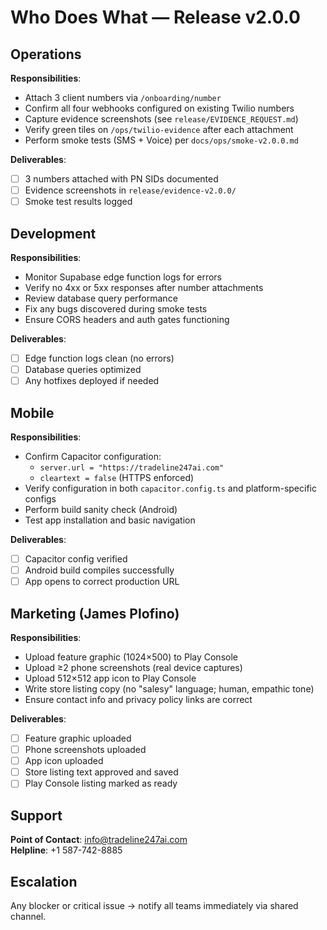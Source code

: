 # Who Does What — Release v2.0.0

## Operations

**Responsibilities**:
- Attach 3 client numbers via `/onboarding/number`
- Confirm all four webhooks configured on existing Twilio numbers
- Capture evidence screenshots (see `release/EVIDENCE_REQUEST.md`)
- Verify green tiles on `/ops/twilio-evidence` after each attachment
- Perform smoke tests (SMS + Voice) per `docs/ops/smoke-v2.0.0.md`

**Deliverables**:
- [ ] 3 numbers attached with PN SIDs documented
- [ ] Evidence screenshots in `release/evidence-v2.0.0/`
- [ ] Smoke test results logged

## Development

**Responsibilities**:
- Monitor Supabase edge function logs for errors
- Verify no 4xx or 5xx responses after number attachments
- Review database query performance
- Fix any bugs discovered during smoke tests
- Ensure CORS headers and auth gates functioning

**Deliverables**:
- [ ] Edge function logs clean (no errors)
- [ ] Database queries optimized
- [ ] Any hotfixes deployed if needed

## Mobile

**Responsibilities**:
- Confirm Capacitor configuration:
  - `server.url = "https://tradeline247ai.com"`
  - `cleartext = false` (HTTPS enforced)
- Verify configuration in both `capacitor.config.ts` and platform-specific configs
- Perform build sanity check (Android)
- Test app installation and basic navigation

**Deliverables**:
- [ ] Capacitor config verified
- [ ] Android build compiles successfully
- [ ] App opens to correct production URL

## Marketing (James Plofino)

**Responsibilities**:
- Upload feature graphic (1024×500) to Play Console
- Upload ≥2 phone screenshots (real device captures)
- Upload 512×512 app icon to Play Console
- Write store listing copy (no "salesy" language; human, empathic tone)
- Ensure contact info and privacy policy links are correct

**Deliverables**:
- [ ] Feature graphic uploaded
- [ ] Phone screenshots uploaded
- [ ] App icon uploaded
- [ ] Store listing text approved and saved
- [ ] Play Console listing marked as ready

## Support

**Point of Contact**: info@tradeline247ai.com  
**Helpline**: +1 587-742-8885

## Escalation

Any blocker or critical issue → notify all teams immediately via shared channel.
